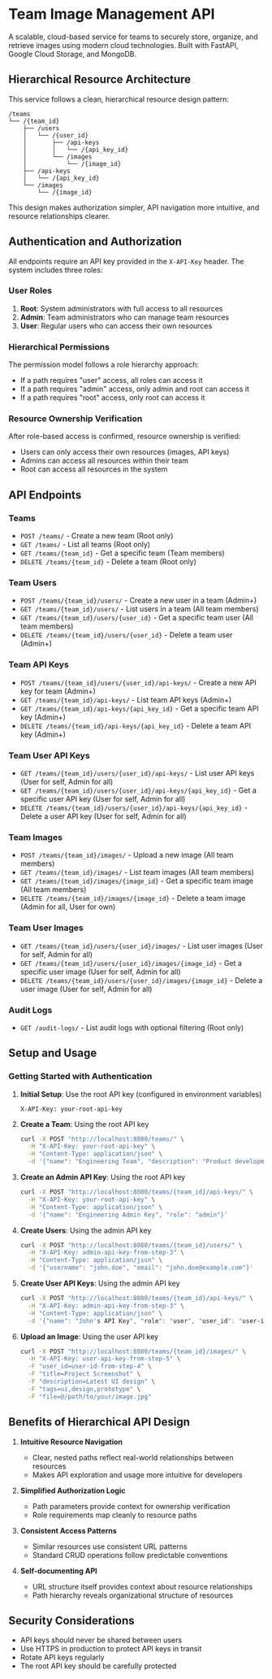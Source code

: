# Team Image Management API

A scalable, cloud-based service for teams to securely store, organize, and retrieve images using modern cloud technologies. Built with FastAPI, Google Cloud Storage, and MongoDB.

## Hierarchical Resource Architecture

This service follows a clean, hierarchical resource design pattern:

```
/teams
└── /{team_id}
    ├── /users
    │   └── /{user_id}
    │       ├── /api-keys
    │       │   └── /{api_key_id}
    │       └── /images
    │           └── /{image_id}
    ├── /api-keys
    │   └── /{api_key_id}
    └── /images
        └── /{image_id}
```

This design makes authorization simpler, API navigation more intuitive, and resource relationships clearer.

## Authentication and Authorization

All endpoints require an API key provided in the `X-API-Key` header. The system includes three roles:

### User Roles

1. **Root**: System administrators with full access to all resources
2. **Admin**: Team administrators who can manage team resources 
3. **User**: Regular users who can access their own resources

### Hierarchical Permissions

The permission model follows a role hierarchy approach:
- If a path requires "user" access, all roles can access it
- If a path requires "admin" access, only admin and root can access it
- If a path requires "root" access, only root can access it

### Resource Ownership Verification

After role-based access is confirmed, resource ownership is verified:
- Users can only access their own resources (images, API keys)
- Admins can access all resources within their team
- Root can access all resources in the system

## API Endpoints

### Teams
- `POST /teams/` - Create a new team (Root only)
- `GET /teams/` - List all teams (Root only)
- `GET /teams/{team_id}` - Get a specific team (Team members)
- `DELETE /teams/{team_id}` - Delete a team (Root only)

### Team Users
- `POST /teams/{team_id}/users/` - Create a new user in a team (Admin+)
- `GET /teams/{team_id}/users/` - List users in a team (All team members)
- `GET /teams/{team_id}/users/{user_id}` - Get a specific team user (All team members)
- `DELETE /teams/{team_id}/users/{user_id}` - Delete a team user (Admin+)

### Team API Keys
- `POST /teams/{team_id}/users/{user_id}/api-keys/` - Create a new API key for team (Admin+)
- `GET /teams/{team_id}/api-keys/` - List team API keys (Admin+)
- `GET /teams/{team_id}/api-keys/{api_key_id}` - Get a specific team API key (Admin+)
- `DELETE /teams/{team_id}/api-keys/{api_key_id}` - Delete a team API key (Admin+)

### Team User API Keys
- `GET /teams/{team_id}/users/{user_id}/api-keys/` - List user API keys (User for self, Admin for all)
- `GET /teams/{team_id}/users/{user_id}/api-keys/{api_key_id}` - Get a specific user API key (User for self, Admin for all)
- `DELETE /teams/{team_id}/users/{user_id}/api-keys/{api_key_id}` - Delete a user API key (User for self, Admin for all)

### Team Images
- `POST /teams/{team_id}/images/` - Upload a new image (All team members)
- `GET /teams/{team_id}/images/` - List team images (All team members)
- `GET /teams/{team_id}/images/{image_id}` - Get a specific team image (All team members)
- `DELETE /teams/{team_id}/images/{image_id}` - Delete a team image (Admin for all, User for own)

### Team User Images
- `GET /teams/{team_id}/users/{user_id}/images/` - List user images (User for self, Admin for all)
- `GET /teams/{team_id}/users/{user_id}/images/{image_id}` - Get a specific user image (User for self, Admin for all)
- `DELETE /teams/{team_id}/users/{user_id}/images/{image_id}` - Delete a user image (User for self, Admin for all)

### Audit Logs
- `GET /audit-logs/` - List audit logs with optional filtering (Root only)

## Setup and Usage

### Getting Started with Authentication

1. **Initial Setup**: Use the root API key (configured in environment variables)
   ```
   X-API-Key: your-root-api-key
   ```

2. **Create a Team**: Using the root API key
   ```bash
   curl -X POST "http://localhost:8080/teams/" \
     -H "X-API-Key: your-root-api-key" \
     -H "Content-Type: application/json" \
     -d '{"name": "Engineering Team", "description": "Product development team"}'
   ```

3. **Create an Admin API Key**: Using the root API key
   ```bash
   curl -X POST "http://localhost:8080/teams/{team_id}/api-keys/" \
     -H "X-API-Key: your-root-api-key" \
     -H "Content-Type: application/json" \
     -d '{"name": "Engineering Admin Key", "role": "admin"}'
   ```

4. **Create Users**: Using the admin API key
   ```bash
   curl -X POST "http://localhost:8080/teams/{team_id}/users/" \
     -H "X-API-Key: admin-api-key-from-step-3" \
     -H "Content-Type: application/json" \
     -d '{"username": "john.doe", "email": "john.doe@example.com"}'
   ```

5. **Create User API Keys**: Using the admin API key
   ```bash
   curl -X POST "http://localhost:8080/teams/{team_id}/api-keys/" \
     -H "X-API-Key: admin-api-key-from-step-3" \
     -H "Content-Type: application/json" \
     -d '{"name": "John's API Key", "role": "user", "user_id": "user-id-from-step-4"}'
   ```

6. **Upload an Image**: Using the user API key
   ```bash
   curl -X POST "http://localhost:8080/teams/{team_id}/images/" \
     -H "X-API-Key: user-api-key-from-step-5" \
     -F "user_id=user-id-from-step-4" \
     -F "title=Project Screenshot" \
     -F "description=Latest UI design" \
     -F "tags=ui,design,prototype" \
     -F "file=@/path/to/your/image.jpg"
   ```

## Benefits of Hierarchical API Design

1. **Intuitive Resource Navigation**
   - Clear, nested paths reflect real-world relationships between resources
   - Makes API exploration and usage more intuitive for developers

2. **Simplified Authorization Logic**
   - Path parameters provide context for ownership verification
   - Role requirements map cleanly to resource paths

3. **Consistent Access Patterns**
   - Similar resources use consistent URL patterns
   - Standard CRUD operations follow predictable conventions

4. **Self-documenting API**
   - URL structure itself provides context about resource relationships
   - Path hierarchy reveals organizational structure of resources

## Security Considerations

- API keys should never be shared between users
- Use HTTPS in production to protect API keys in transit
- Rotate API keys regularly
- The root API key should be carefully protected